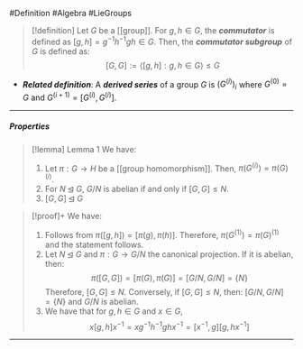 #Definition #Algebra #LieGroups 

> [!definition]
> Let $G$ be a [[group]]. For $g,h\in G$, the ***commutator*** is defined as $[g,h]=g^{-1}h^{-1}gh\in G$. Then, the ***commutator subgroup*** of $G$ is defined as: $$[G,G]:=\left\langle [g,h]:g,h\in G \right\rangle\leq G$$
- ***Related definition***: A ***derived series*** of a group $G$ is $(G^{(i)})_{i}$ where $G^{(0)}=G$ and $G^{(i+1)}=[G^{(i)},G^{(i)}]$.
---
##### Properties
> [!lemma] Lemma 1
> We have:
> 1. Let $\pi:G\to H$ be a [[group homomorphism]]. Then, $\pi(G^{(i)})=\pi(G)^{(i)}$.
> 2. For $N\unlhd G$, $G / N$ is abelian if and only if $[G,G]\leq N$.
> 3. $[G,G]\unlhd G$

> [!proof]+
> We have:
> 1. Follows from $\pi([g,h])=[\pi(g),\pi(h)]$. Therefore, $\pi(G^{(1)})=\pi(G)^{(1)}$ and the statement follows.
> 2. Let $N\unlhd G$ and $\pi:G\to G / N$ the canonical projection. If it is abelian, then: $$\pi([G,G])=[\pi(G),\pi(G)]=[G / N,G / N]=\{ N \}$$Therefore, $[G,G]\leq N$. Conversely, if $[G,G]\leq N$, then: $[G /N, G / N]=\{ N \}$ and $G / N$ is abelian.
> 3. We have that for $g,h\in G$ and $x\in G$, $$x[g,h]x ^{-1}=xg^{-1}h^{-1}ghx ^{-1}=[x ^{-1},g][g,hx ^{-1}]$$
---
